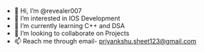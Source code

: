 - 👋 Hi, I’m @revealer007
- 👀 I’m interested in IOS Development
- 🌱 I’m currently learning C++ and DSA
- 💞️ I’m looking to collaborate on Projects
- 📫 Reach me through email- priyankshu.sheet123@gmail.com

<!---
revealer007/revealer007 is a ✨ special ✨ repository because its `README.md` (this file) appears on your GitHub profile.
You can click the Preview link to take a look at your changes.
--->
